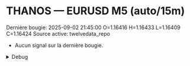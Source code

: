 # THANOS — EURUSD M5 (auto/15m)
Dernière bougie: 2025-09-02 21:45:00  O=1.16416  H=1.16433  L=1.16409  C=1.16424
Source active: twelvedata_repo

- Aucun signal sur la dernière bougie.

<details><summary>Debug</summary>

- TD_API_KEY manquant.

</details>